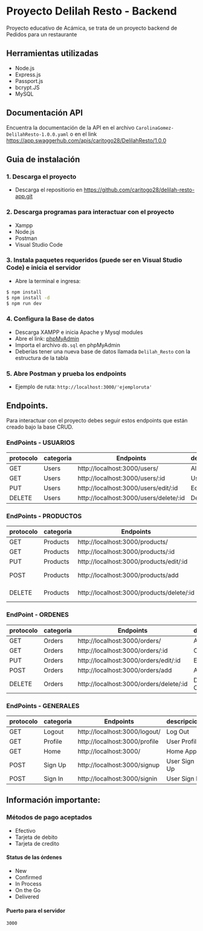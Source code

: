# Proyecto Delilah Resto - Backend

Proyecto educativo de Acámica, se trata de un proyecto backend de Pedidos para un restaurante

## Herramientas utilizadas

- Node.js
- Express.js
- Passport.js
- bcrypt.JS
- MySQL

## Documentación API
Encuentra la documentación de la API en el archivo `CarolinaGomez-DelilahResto-1.0.0.yaml` o en el link https://app.swaggerhub.com/apis/caritogo28/DelilahResto/1.0.0

## Guia de instalación

### 1. Descarga el proyecto

- Descarga el repositiorio en https://github.com/caritogo28/delilah-resto-app.git

### 2. Descarga programas para interactuar con el proyecto

- Xampp
- Node.js
- Postman
- Visual Studio Code

### 3. Instala paquetes requeridos (puede ser en Visual Studio Code) e inicia el servidor

- Abre la terminal e ingresa:

```sh
$ npm install
$ npm install -d
$ npm run dev
```

### 4. Configura la Base de datos

- Descarga XAMPP e inicia Apache y Mysql modules
- Abre el link: [phpMyAdmin](http://localhost/phpmyadmin/ "phpMyAdmin")
- Importa el archivo `db.sql` en phpMyAdmin
- Deberías tener una nueva base de datos llamada `Delilah_Resto` con la estructura de la tabla

### 5. Abre Postman y prueba los endpoints

- Ejemplo de ruta: `http://localhost:3000/'ejemploruta'`

## Endpoints.

Para interactuar con el proyecto debes seguir estos endpoints que están creado bajo la base CRUD.

### EndPoints - USUARIOS

| protocolo | categoria | Endpoints                              | descripcion |
| --------- | --------- | -------------------------------------- | ----------- |
| GET       | Users     | http://localhost:3000/users/           | All Users   |
| GET       | Users     | http://localhost:3000/users/:id        | User        |
| PUT       | Users     | http://localhost:3000/users/edit/:id   | Edit User   |
| DELETE    | Users     | http://localhost:3000/users/delete/:id | Delete User |

### EndPoints - PRODUCTOS

| protocolo | categoria | Endpoints                                 | descripcion    |
| --------- | --------- | ----------------------------------------- | -------------- |
| GET       | Products  | http://localhost:3000/products/           | All Products   |
| GET       | Products  | http://localhost:3000/products/:id        | Product        |
| PUT       | Products  | http://localhost:3000/products/edit/:id   | Edit Product   |
| POST      | Products  | http://localhost:3000/products/add        | Add Product    |
| DELETE    | Products  | http://localhost:3000/products/delete/:id | Delete Product |

### EndPoint - ORDENES

| protocolo | categoria | Endpoints                               | descripcion  |
| --------- | --------- | --------------------------------------- | ------------ |
| GET       | Orders    | http://localhost:3000/orders/           | All Orders   |
| GET       | Orders    | http://localhost:3000/orders/:id        | Order        |
| PUT       | Orders    | http://localhost:3000/orders/edit/:id   | Edit Order   |
| POST      | Orders    | http://localhost:3000/orders/add        | Add Order    |
| DELETE    | Orders    | http://localhost:3000/orders/delete/:id | Delete Order |

### EndPoints - GENERALES

| protocolo | categoria | Endpoints                     | descripcion  |
| --------- | --------- | ----------------------------- | ------------ |
| GET       | Logout    | http://localhost:3000/logout/ | Log Out      |
| GET       | Profile   | http://localhost:3000/profile | User Profile |
| GET       | Home      | http://localhost:3000/        | Home App     |
| POST      | Sign Up   | http://localhost:3000/signup  | User Sign Up |
| POST      | Sign In   | http://localhost:3000/signin  | User Sign In |

## Información importante:

### Métodos de pago aceptados

- Efectivo
- Tarjeta de debito
- Tarjeta de credito

#### Status de las órdenes

- New
- Confirmed
- In Process
- On the Go
- Delivered

#### Puerto para el servidor

`3000`
